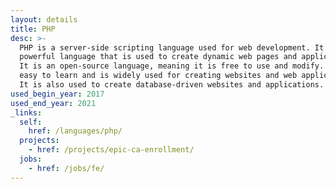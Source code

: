 ```yaml
---
layout: details
title: PHP
desc: >-
  PHP is a server-side scripting language used for web development. It is a
  powerful language that is used to create dynamic web pages and applications.
  It is an open-source language, meaning it is free to use and modify. PHP is
  easy to learn and is widely used for creating websites and web applications.
  It is also used to create database-driven websites and applications.
used_begin_year: 2017
used_end_year: 2021
_links:
  self:
    href: /languages/php/
  projects:
    - href: /projects/epic-ca-enrollment/
  jobs:
    - href: /jobs/fe/
---
```

